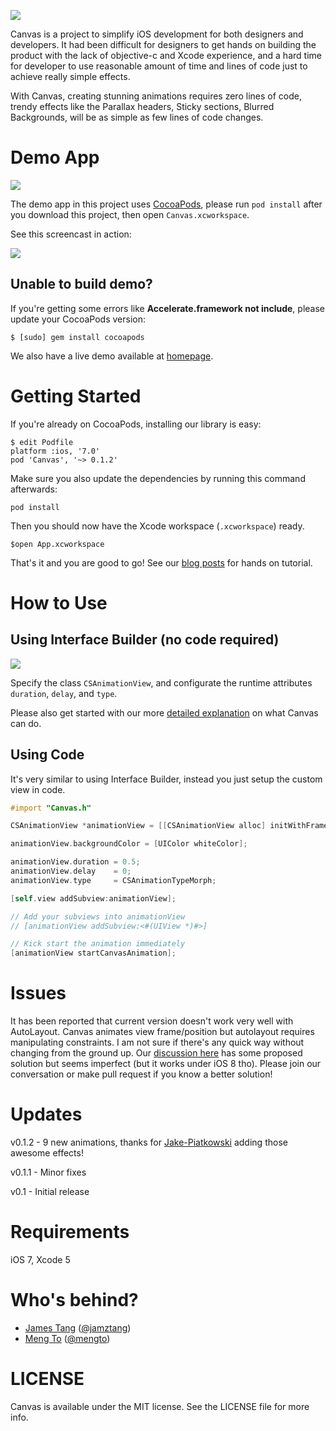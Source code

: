 ![](http://f.cl.ly/items/3435000d3G1E3t3m0J0X/canvas.png)


Canvas is a project to simplify iOS development for both designers and developers.
It had been difficult for designers to get hands on building the product with the lack of objective-c and Xcode experience, and a hard time for developer to use reasonable amount of time and lines of code just to achieve really simple effects.

With Canvas, creating stunning animations requires zero lines of code, trendy effects like the Parallax headers, Sticky sections, Blurred Backgrounds, will be as simple as few lines of code changes.

Demo App
========

![](http://f.cl.ly/items/350X372e2i1x2y2A1h0K/canvas-animation.gif)

The demo app in this project uses [CocoaPods][], please run `pod install` after you download this project, then open `Canvas.xcworkspace`. 

See this screencast in action:

![](http://f.cl.ly/items/1Q1V3s3y021m3I2L0r3i/running-demo-short.gif)

Unable to build demo?
-----

If you're getting some errors like **Accelerate.framework not include**, please update your CocoaPods version:

    $ [sudo] gem install cocoapods


We also have a live demo available at [homepage][].



Getting Started
===============

If you're already on CocoaPods, installing our library is easy:

    $ edit Podfile
    platform :ios, '7.0'
    pod 'Canvas', '~> 0.1.2'

Make sure you also update the dependencies by running this command afterwards:

    pod install

Then you should now have the Xcode workspace (`.xcworkspace`) ready.

    $open App.xcworkspace
    
That's it and you are good to go! See our [blog posts][homepage] for hands on tutorial.


How to Use
==========

Using Interface Builder (no code required)
----

![](http://f.cl.ly/items/0q0H031a023Y243k3F1O/img-animation@2x.png)

Specify the class `CSAnimationView`, and configurate the runtime attributes `duration`, `delay`, and `type`.

Please also get started with our more [detailed explanation][tutorial] on what Canvas can do.

Using Code
----------

It's very similar to using Interface Builder, instead you just setup the custom view in code.

```objective-c
#import "Canvas.h"
```

```objective-c
CSAnimationView *animationView = [[CSAnimationView alloc] initWithFrame:CGRectMake(0, 0, 100, 100)];

animationView.backgroundColor = [UIColor whiteColor];

animationView.duration = 0.5;
animationView.delay    = 0;
animationView.type     = CSAnimationTypeMorph;

[self.view addSubview:animationView];

// Add your subviews into animationView
// [animationView addSubview:<#(UIView *)#>]

// Kick start the animation immediately
[animationView startCanvasAnimation];
```

Issues
======

It has been reported that current version doesn't work very well with AutoLayout. Canvas animates view frame/position but autolayout requires manipulating constraints. I am not sure if there's any quick way without changing from the ground up. Our [discussion here](https://github.com/CanvasPod/Canvas/issues/23) has some proposed solution but seems imperfect (but it works under iOS 8 tho). Please join our conversation or make pull request if you know a better solution!


Updates
=======

v0.1.2 - 9 new animations, thanks for
[Jake-Piatkowski][] adding those
awesome effects!

v0.1.1 - Minor fixes

v0.1 - Initial release


Requirements
============

iOS 7, Xcode 5


Who's behind?
=============

- [James Tang][] ([@jamztang][])
- [Meng To][] ([@mengto][])



LICENSE
=======
Canvas is available under the MIT license. See the LICENSE file for more info.

[homepage]:http://canvaspod.io
[CocoaPods]:http://cocoapods.org
[James Tang]:http://github.com/jamztang
[Meng To]:http://mengto.com
[@jamztang]:http://twitter.com/@jamztang
[@mengto]:http://twitter.com/@mengto
[tutorial]:https://medium.com/p/20c82a904164
[#9]:https://github.com/CanvasPod/Canvas/issues/9
[Jake-Piatkowski]:https://github.com/Jake-Piatkowski
